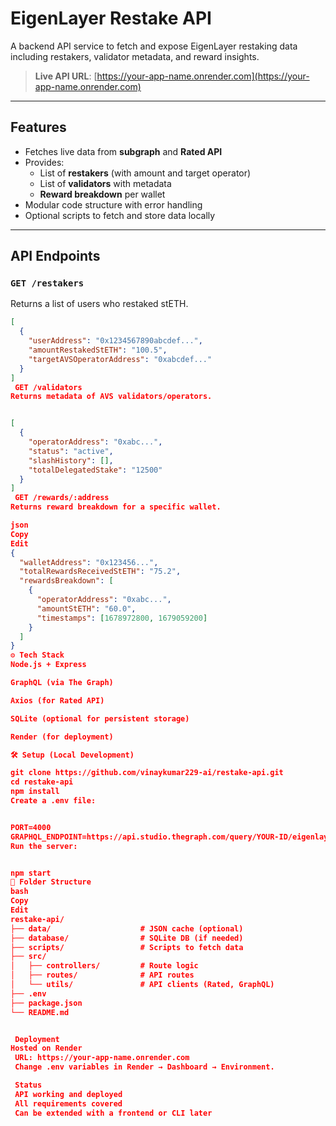 #  EigenLayer Restake API

A backend API service to fetch and expose EigenLayer restaking data including restakers, validator metadata, and reward insights.

>  **Live API URL**: [https://your-app-name.onrender.com](https://your-app-name.onrender.com)

---

##  Features

- Fetches live data from **subgraph** and **Rated API**
- Provides:
  - List of **restakers** (with amount and target operator)
  - List of **validators** with metadata
  - **Reward breakdown** per wallet
- Modular code structure with error handling
- Optional scripts to fetch and store data locally

---

##  API Endpoints

###  `GET /restakers`

Returns a list of users who restaked stETH.

```json
[
  {
    "userAddress": "0x1234567890abcdef...",
    "amountRestakedStETH": "100.5",
    "targetAVSOperatorAddress": "0xabcdef..."
  }
]
 GET /validators
Returns metadata of AVS validators/operators.


[
  {
    "operatorAddress": "0xabc...",
    "status": "active",
    "slashHistory": [],
    "totalDelegatedStake": "12500"
  }
]
 GET /rewards/:address
Returns reward breakdown for a specific wallet.

json
Copy
Edit
{
  "walletAddress": "0x123456...",
  "totalRewardsReceivedStETH": "75.2",
  "rewardsBreakdown": [
    {
      "operatorAddress": "0xabc...",
      "amountStETH": "60.0",
      "timestamps": [1678972800, 1679059200]
    }
  ]
}
⚙️ Tech Stack
Node.js + Express

GraphQL (via The Graph)

Axios (for Rated API)

SQLite (optional for persistent storage)

Render (for deployment)

🛠️ Setup (Local Development)

git clone https://github.com/vinaykumar229-ai/restake-api.git
cd restake-api
npm install
Create a .env file:


PORT=4000
GRAPHQL_ENDPOINT=https://api.studio.thegraph.com/query/YOUR-ID/eigenlayer/0.0.1
Run the server:


npm start
📁 Folder Structure
bash
Copy
Edit
restake-api/
├── data/                    # JSON cache (optional)
├── database/                # SQLite DB (if needed)
├── scripts/                 # Scripts to fetch data
├── src/
│   ├── controllers/         # Route logic
│   ├── routes/              # API routes
│   └── utils/               # API clients (Rated, GraphQL)
├── .env
├── package.json
└── README.md


 Deployment
Hosted on Render
 URL: https://your-app-name.onrender.com
 Change .env variables in Render → Dashboard → Environment.

 Status
 API working and deployed
 All requirements covered
 Can be extended with a frontend or CLI later

